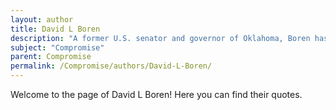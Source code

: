 ```yaml
---
layout: author
title: David L Boren
description: "A former U.S. senator and governor of Oklahoma, Boren has spoken extensively about the importance of compromise and bipartisan cooperation in politics."
subject: "Compromise"
parent: Compromise
permalink: /Compromise/authors/David-L-Boren/
---
```


Welcome to the page of David L Boren! Here you can find their quotes.

